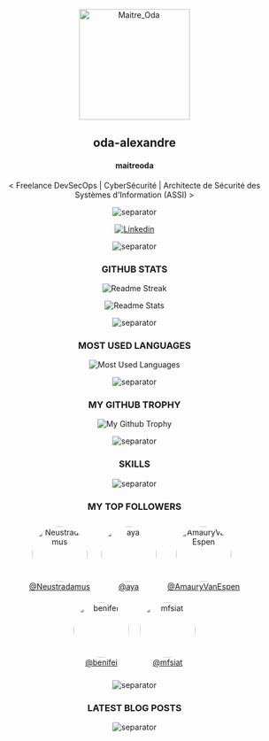 <!-- LOGO -->

<div align="center">

  <img src="https://avatars.githubusercontent.com/u/43296168?v=4" width="200" height="200" title="Maitre_Oda">

</div>

<!-- NAME ALIAS ACTIVITIES -->

<div align="center">

## <!-- LOGIN-START -->oda-alexandre<!-- LOGIN-END -->

#### <!-- NAME-START -->maitreoda<!-- NAME-END -->

<!-- ABOUT ME -->

<div align="center">

<!-- ABOUT-ME:START -->
 < Freelance DevSecOps | CyberSécurité | Architecte de Sécurité des Systèmes d'Information (ASSI) >
<!-- ABOUT-ME:END -->

![separator][separator]

</div>

<!-- SOCIAL NETWORKS -->

<div align="center">

[![Linkedin][linkedin_shield]][linkedin_url]

![separator][separator]

</div>

<!-- GITHUB STATS -->

<div align="center">

### GITHUB STATS

<div>

![Readme Streak](https://github-readme-streak-stats.herokuapp.com?user=oda-alexandre&theme=dark&hide_border=true&stroke=116466&ring=116466&fire=116466&currStreakLabel=FFFFFF&layout=compact 'Readme Streak')

![Readme Stats](https://github-readme-stats.vercel.app/api?username=oda-alexandre&show_icons=true&rank_icon=github&hide_border=true&title_color=116466&theme=dark&layout=compact&include_all_commits=true&icon_color=116466&hide_title=true 'Readme Stats')

![separator][separator]

</div>

<!-- MOST USED LANGUAGES -->

<div align="center">

### MOST USED LANGUAGES

<div>

![Most Used Languages](https://github-readme-stats.vercel.app/api/top-langs?username=oda-alexandre&title_color=116466&theme=dark&layout=compact 'Most Used Languages')

![separator][separator]

</div>

<!-- GITHUB TROPHY -->

<div align="center">

### MY GITHUB TROPHY

<div>

![My Github Trophy](https://github-profile-trophy.vercel.app/?username=oda-alexandre&no-frame=true&&no-bg=true&theme=algolia 'My Github Trophy')

![separator][separator]

</div>

<!-- SKILLS -->

<div align="center">

### SKILLS

<div>

![separator][separator]

</div>

<!-- TOP FOLLOWERS -->

<div align="center">

### MY TOP FOLLOWERS

<div style="display: flex; justify-content: center; flex-wrap: wrap;">
<!-- TOP-FOLLOWERS:START -->
<div style="display: inline-block; margin: 10px; text-align: center;"><img src="https://avatars.githubusercontent.com/u/104737?v=4" width="100" height="100" style="border-radius: 50%; object-fit: cover;" alt="Neustradamus"/><br/><a href="https://github.com/Neustradamus">@Neustradamus</a></div><div style="display: inline-block; margin: 10px; text-align: center;"><img src="https://avatars.githubusercontent.com/u/155455?v=4" width="100" height="100" style="border-radius: 50%; object-fit: cover;" alt="aya"/><br/><a href="https://github.com/aya">@aya</a></div><div style="display: inline-block; margin: 10px; text-align: center;"><img src="https://avatars.githubusercontent.com/u/4487041?v=4" width="100" height="100" style="border-radius: 50%; object-fit: cover;" alt="AmauryVanEspen"/><br/><a href="https://github.com/AmauryVanEspen">@AmauryVanEspen</a></div><div style="display: inline-block; margin: 10px; text-align: center;"><img src="https://avatars.githubusercontent.com/u/6726643?v=4" width="100" height="100" style="border-radius: 50%; object-fit: cover;" alt="benifei"/><br/><a href="https://github.com/benifei">@benifei</a></div><div style="display: inline-block; margin: 10px; text-align: center;"><img src="https://avatars.githubusercontent.com/u/12368038?v=4" width="100" height="100" style="border-radius: 50%; object-fit: cover;" alt="mfsiat"/><br/><a href="https://github.com/mfsiat">@mfsiat</a></div>
<!-- TOP-FOLLOWERS:END -->
</div>

![separator][separator]

</div>

<!-- LATEST BLOG POSTS -->

<div align="center">

### LATEST BLOG POSTS

<!-- BLOG-POST:START -->
<!-- BLOG-POST:END -->

![separator][separator]

</div>

<!-- MARKDOWN SOCIAL NETWORKS -->

[linkedin_shield]: https://img.shields.io/badge/Linkedin-116466?style=for-the-badge&logo=Linkedin&logoColor=white
[linkedin_url]: https://www.linkedin.com/signup/public-profile-join?vieweeVanityName=oda-alexandre&trk=public_profile_top-card-primary-button-join-to-connect 'Linkedin'

<!-- MARKDOWN IMAGES -->

[separator]: https://user-images.githubusercontent.com/43296168/132062615-3b18c43a-fa5f-45f2-99c3-4b831cde910e.gif
